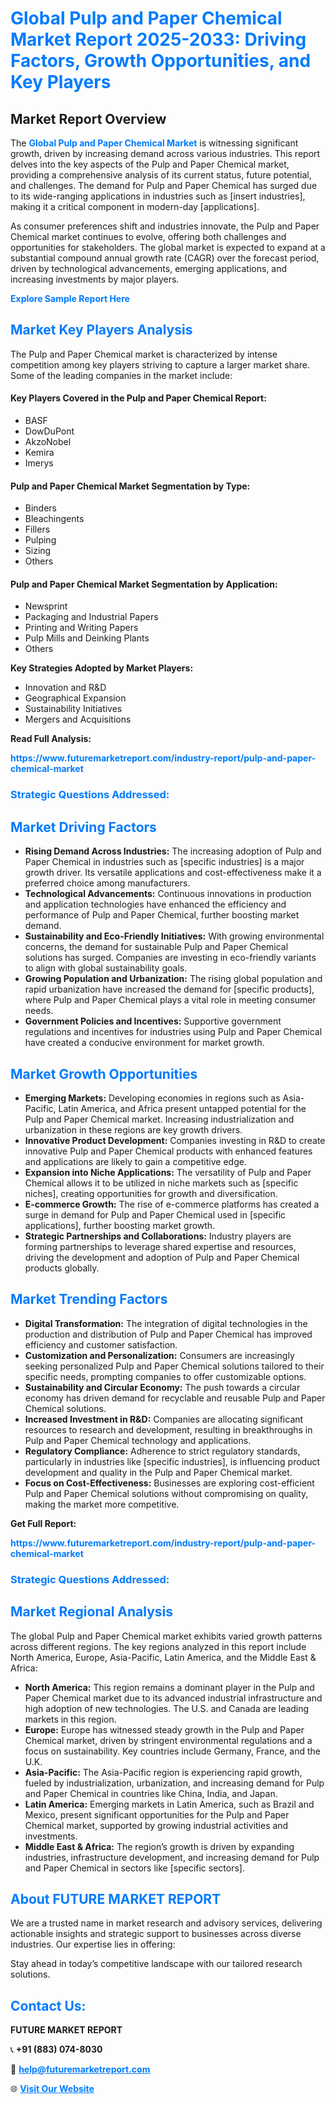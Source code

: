 <h1 style="color: #007BFF;">Global Pulp and Paper Chemical Market Report 2025-2033: Driving Factors, Growth Opportunities, and Key Players</h1>

<section id="overview">
<h2>Market Report Overview</h2>
<p>The <a href="https://www.futuremarketreport.com/industry-report/pulp-and-paper-chemical-market" style="color: #007BFF; text-decoration: none;"><strong>Global Pulp and Paper Chemical Market</strong></a> is witnessing significant growth, driven by increasing demand across various industries. This report delves into the key aspects of the Pulp and Paper Chemical market, providing a comprehensive analysis of its current status, future potential, and challenges. The demand for Pulp and Paper Chemical has surged due to its wide-ranging applications in industries such as [insert industries], making it a critical component in modern-day [applications].</p>
<p>As consumer preferences shift and industries innovate, the Pulp and Paper Chemical market continues to evolve, offering both challenges and opportunities for stakeholders. The global market is expected to expand at a substantial compound annual growth rate (CAGR) over the forecast period, driven by technological advancements, emerging applications, and increasing investments by major players.</p>
</section>

<section id="overview">
<p><a href="https://www.futuremarketreport.com/request-sample/reportId=50666" style="color: #007BFF; text-decoration: none;"><strong>Explore Sample Report Here</strong></a></p>
</section>

<section id="key-players">
<h2 style="color: #007BFF;">Market Key Players Analysis</h2>
<p>The Pulp and Paper Chemical market is characterized by intense competition among key players striving to capture a larger market share. Some of the leading companies in the market include:</p>
<h4>Key Players Covered in the Pulp and Paper Chemical Report:</h4>
<ul><li>BASF</li><li>DowDuPont</li><li>AkzoNobel</li><li>Kemira</li><li>Imerys</li></ul>
<h4>Pulp and Paper Chemical Market Segmentation by Type:</h4>
<ul><li>Binders</li><li>Bleachingents</li><li>Fillers</li><li>Pulping</li><li>Sizing</li><li>Others</li></ul>

<h4>Pulp and Paper Chemical Market Segmentation by Application:</h4>
<ul><li>Newsprint</li><li>Packaging and Industrial Papers</li><li>Printing and Writing Papers</li><li>Pulp Mills and Deinking Plants</li><li>Others</li></ul>
<p><strong>Key Strategies Adopted by Market Players:</strong></p>
<ul>
<li>Innovation and R&D</li>
<li>Geographical Expansion</li>
<li>Sustainability Initiatives</li>
<li>Mergers and Acquisitions</li>
</ul>
</section>

<section>
<p><strong>Read Full Analysis: </strong></p><a href="https://www.futuremarketreport.com/industry-report/pulp-and-paper-chemical-market" style="color: #007BFF; text-decoration: none;"><strong>https://www.futuremarketreport.com/industry-report/pulp-and-paper-chemical-market</strong></a>
<h3 style="color: #007BFF;">Strategic Questions Addressed:</h3>
</section>

<section id="driving-factors">
<h2 style="color: #007BFF;">Market Driving Factors</h2>
<ul>
<li><strong>Rising Demand Across Industries:</strong> The increasing adoption of Pulp and Paper Chemical in industries such as [specific industries] is a major growth driver. Its versatile applications and cost-effectiveness make it a preferred choice among manufacturers.</li>
<li><strong>Technological Advancements:</strong> Continuous innovations in production and application technologies have enhanced the efficiency and performance of Pulp and Paper Chemical, further boosting market demand.</li>
<li><strong>Sustainability and Eco-Friendly Initiatives:</strong> With growing environmental concerns, the demand for sustainable Pulp and Paper Chemical solutions has surged. Companies are investing in eco-friendly variants to align with global sustainability goals.</li>
<li><strong>Growing Population and Urbanization:</strong> The rising global population and rapid urbanization have increased the demand for [specific products], where Pulp and Paper Chemical plays a vital role in meeting consumer needs.</li>
<li><strong>Government Policies and Incentives:</strong> Supportive government regulations and incentives for industries using Pulp and Paper Chemical have created a conducive environment for market growth.</li>
</ul>
</section>

<section id="growth-opportunities">
<h2 style="color: #007BFF;">Market Growth Opportunities</h2>
<ul>
<li><strong>Emerging Markets:</strong> Developing economies in regions such as Asia-Pacific, Latin America, and Africa present untapped potential for the Pulp and Paper Chemical market. Increasing industrialization and urbanization in these regions are key growth drivers.</li>
<li><strong>Innovative Product Development:</strong> Companies investing in R&D to create innovative Pulp and Paper Chemical products with enhanced features and applications are likely to gain a competitive edge.</li>
<li><strong>Expansion into Niche Applications:</strong> The versatility of Pulp and Paper Chemical allows it to be utilized in niche markets such as [specific niches], creating opportunities for growth and diversification.</li>
<li><strong>E-commerce Growth:</strong> The rise of e-commerce platforms has created a surge in demand for Pulp and Paper Chemical used in [specific applications], further boosting market growth.</li>
<li><strong>Strategic Partnerships and Collaborations:</strong> Industry players are forming partnerships to leverage shared expertise and resources, driving the development and adoption of Pulp and Paper Chemical products globally.</li>
</ul>
</section>

<section id="trending-factors">
<h2 style="color: #007BFF;">Market Trending Factors</h2>
<ul>
<li><strong>Digital Transformation:</strong> The integration of digital technologies in the production and distribution of Pulp and Paper Chemical has improved efficiency and customer satisfaction.</li>
<li><strong>Customization and Personalization:</strong> Consumers are increasingly seeking personalized Pulp and Paper Chemical solutions tailored to their specific needs, prompting companies to offer customizable options.</li>
<li><strong>Sustainability and Circular Economy:</strong> The push towards a circular economy has driven demand for recyclable and reusable Pulp and Paper Chemical solutions.</li>
<li><strong>Increased Investment in R&D:</strong> Companies are allocating significant resources to research and development, resulting in breakthroughs in Pulp and Paper Chemical technology and applications.</li>
<li><strong>Regulatory Compliance:</strong> Adherence to strict regulatory standards, particularly in industries like [specific industries], is influencing product development and quality in the Pulp and Paper Chemical market.</li>
<li><strong>Focus on Cost-Effectiveness:</strong> Businesses are exploring cost-efficient Pulp and Paper Chemical solutions without compromising on quality, making the market more competitive.</li>
</ul>
</section>

<section>
<p><strong>Get Full Report: </strong></p><a href="https://www.futuremarketreport.com/industry-report/pulp-and-paper-chemical-market" style="color: #007BFF; text-decoration: none;"><strong>https://www.futuremarketreport.com/industry-report/pulp-and-paper-chemical-market</strong></a>
<h3 style="color: #007BFF;">Strategic Questions Addressed:</h3>
</section>


<section id="regional-analysis">
<h2 style="color: #007BFF;">Market Regional Analysis</h2>
<p>The global Pulp and Paper Chemical market exhibits varied growth patterns across different regions. The key regions analyzed in this report include North America, Europe, Asia-Pacific, Latin America, and the Middle East & Africa:</p>
<ul>
<li><strong>North America:</strong> This region remains a dominant player in the Pulp and Paper Chemical market due to its advanced industrial infrastructure and high adoption of new technologies. The U.S. and Canada are leading markets in this region.</li>
<li><strong>Europe:</strong> Europe has witnessed steady growth in the Pulp and Paper Chemical market, driven by stringent environmental regulations and a focus on sustainability. Key countries include Germany, France, and the U.K.</li>
<li><strong>Asia-Pacific:</strong> The Asia-Pacific region is experiencing rapid growth, fueled by industrialization, urbanization, and increasing demand for Pulp and Paper Chemical in countries like China, India, and Japan.</li>
<li><strong>Latin America:</strong> Emerging markets in Latin America, such as Brazil and Mexico, present significant opportunities for the Pulp and Paper Chemical market, supported by growing industrial activities and investments.</li>
<li><strong>Middle East & Africa:</strong> The region’s growth is driven by expanding industries, infrastructure development, and increasing demand for Pulp and Paper Chemical in sectors like [specific sectors].</li>
</ul>
</section>

<footer>
<h2 style="color: #007BFF;">About FUTURE MARKET REPORT</h2>
<p>We are a trusted name in market research and advisory services, delivering actionable insights and strategic support to businesses across diverse industries. Our expertise lies in offering:</p>

<p>Stay ahead in today’s competitive landscape with our tailored research solutions.</p>

<h2 style="color: #007BFF;">Contact Us:</h2>
<p><strong>FUTURE MARKET REPORT</strong></p>
<p>📞 <strong>+91 (883) 074-8030</strong></p>
<p>📧 <strong><a href="mailto:help@futuremarketreport.com" style="color: #007BFF;">help@futuremarketreport.com</a></strong></p>
<p>🌐 <strong><a href="https://www.futuremarketreport.com/" style="color: #007BFF;">Visit Our Website</a></strong></p>
</footer>